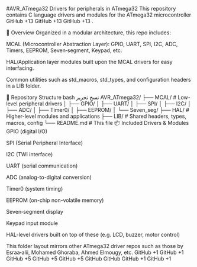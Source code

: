 #AVR_ATmega32
Drivers for peripherals in ATmega32
This repository contains C language drivers and modules for the ATmega32 microcontroller 
GitHub
+13
GitHub
+13
GitHub
+13
.

🚀 Overview
Organized in a modular architecture, this repo includes:

MCAL (Microcontroller Abstraction Layer): GPIO, UART, SPI, I2C, ADC, Timers, EEPROM, Seven‑segment, Keypad, etc.

HAL/Application layer modules built upon the MCAL drivers for easy interfacing.

Common utilities such as std_macros, std_types, and configuration headers in a LIB folder.

📁 Repository Structure
bash
نسخ
تحرير
AVR_ATmega32/
├── MCAL/                  # Low-level peripheral drivers
│   ├── GPIO/
│   ├── UART/
│   ├── SPI/
│   ├── I2C/
│   ├── ADC/
│   ├── Timer0/
│   ├── EEPROM/
│   └── Seven_seg/
├── HAL/                   # Higher-level modules and applications
├── LIB/                   # Shared headers, types, macros, config
└── README.md              # This file
📦 Included Drivers & Modules
GPIO (digital I/O)

SPI (Serial Peripheral Interface)

I2C (TWI interface)

UART (serial communication)

ADC (analog-to-digital conversion)

Timer0 (system timing)

EEPROM (on-chip non-volatile memory)

Seven‑segment display

Keypad input module

HAL-level drivers built on top of these (e.g. LCD, buzzer, motor control)

This folder layout mirrors other ATmega32 driver repos such as those by Esraa‑alii, Mohamed Ghoraba, Ahmed Elmougy, etc. 
GitHub
+1
GitHub
+1
GitHub
+5
GitHub
+5
GitHub
+5
GitHub
GitHub
GitHub
+1
GitHub
+1


